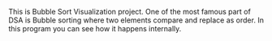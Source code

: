 This is Bubble Sort Visualization project.
One of the most famous part of DSA is Bubble sorting where  two elements compare and replace as order.
In this program you can see how it happens internally.
